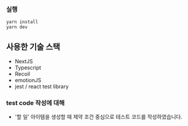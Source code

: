 ### 실행

```
yarn install
yarn dev
```

## 사용한 기술 스택

-   NextJS
-   Typescript
-   Recoil
-   emotionJS
-   jest / react test library

### test code 작성에 대해

-   '할 일' 아이템을 생성할 때 제약 조건 중심으로 테스트 코드를 작성하였습니다.
